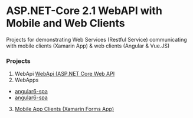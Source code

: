 # ASP.NET-Core 2.1 WebAPI with Mobile and Web Clients

Projects for demonstrating Web Services (Restful Service) communicating with mobile clients (Xamarin App) & web clients (Angular & Vue.JS)

### Projects

1. WebApi [WebApi (ASP.NET Core Web API](https://github.com/deanilvincent/ASP.NET-Core-2.1-WebAPI-with-Mobile-and-Web-Clients/tree/master/AppSolution/WebAPI)
2. WebApps
  - [angular6-spa](https://github.com/deanilvincent/ASP.NET-Core-2.1-WebAPI-with-Mobile-and-Web-Clients/tree/master/AppSolution/WebApps/angular6-spa)
  - [angular6-spa](https://github.com/deanilvincent/ASP.NET-Core-2.1-WebAPI-with-Mobile-and-Web-Clients/tree/master/AppSolution/WebApps/vuejs-pwa-spa)
3. [Mobile App Clients (Xamarin Forms App)](https://github.com/deanilvincent/ASP.NET-Core-2.1-WebAPI-with-Mobile-and-Web-Clients/tree/master/AppSolution/XamarinFormsApp)
